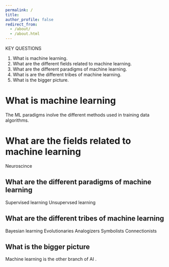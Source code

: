 ```yaml
---
permalink: /
title: 
author_profile: false
redirect_from: 
  - /about/
  - /about.html
---
```

KEY QUESTIONS
1. What is machine learning.
2. What are the different fields related to machine learning.
3. What are the different paradigms of machine learning.
4. What is are the different tribes of machine learning.
5. What is the bigger picture.
   

What is machine learning
======
The ML paradigms inolve the different methods used in training data algorithms.

What are the fields related to machine learning
======
Neuroscince

What are the different paradigms of machine learning
------
Supervised learning
Unsupervsed learning

What are the different tribes of machine learning
------
Bayesian learning
Evolutionaries
Analogizers
Symbolists
Connectionists

What is the bigger picture
------
Machine learning is the other branch of AI .

